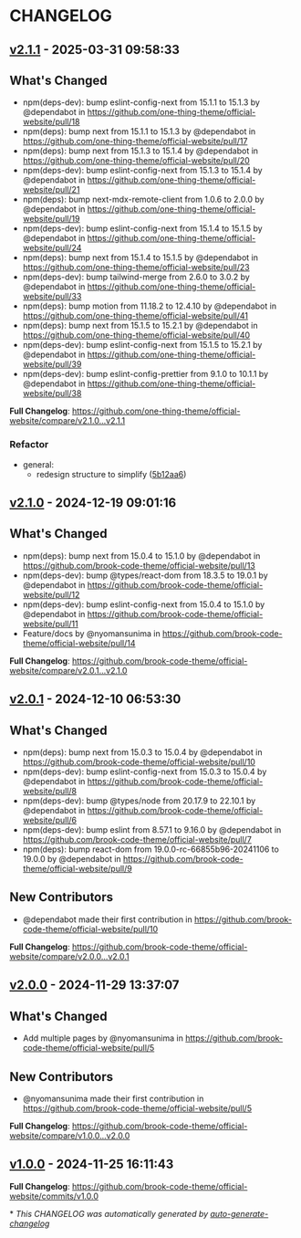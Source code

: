 # CHANGELOG

## [v2.1.1](https://github.com/one-thing-theme/official-website/releases/tag/v2.1.1) - 2025-03-31 09:58:33

## What's Changed
* npm(deps-dev): bump eslint-config-next from 15.1.1 to 15.1.3 by @dependabot in https://github.com/one-thing-theme/official-website/pull/18
* npm(deps): bump next from 15.1.1 to 15.1.3 by @dependabot in https://github.com/one-thing-theme/official-website/pull/17
* npm(deps): bump next from 15.1.3 to 15.1.4 by @dependabot in https://github.com/one-thing-theme/official-website/pull/20
* npm(deps-dev): bump eslint-config-next from 15.1.3 to 15.1.4 by @dependabot in https://github.com/one-thing-theme/official-website/pull/21
* npm(deps): bump next-mdx-remote-client from 1.0.6 to 2.0.0 by @dependabot in https://github.com/one-thing-theme/official-website/pull/19
* npm(deps-dev): bump eslint-config-next from 15.1.4 to 15.1.5 by @dependabot in https://github.com/one-thing-theme/official-website/pull/24
* npm(deps): bump next from 15.1.4 to 15.1.5 by @dependabot in https://github.com/one-thing-theme/official-website/pull/23
* npm(deps-dev): bump tailwind-merge from 2.6.0 to 3.0.2 by @dependabot in https://github.com/one-thing-theme/official-website/pull/33
* npm(deps): bump motion from 11.18.2 to 12.4.10 by @dependabot in https://github.com/one-thing-theme/official-website/pull/41
* npm(deps): bump next from 15.1.5 to 15.2.1 by @dependabot in https://github.com/one-thing-theme/official-website/pull/40
* npm(deps-dev): bump eslint-config-next from 15.1.5 to 15.2.1 by @dependabot in https://github.com/one-thing-theme/official-website/pull/39
* npm(deps-dev): bump eslint-config-prettier from 9.1.0 to 10.1.1 by @dependabot in https://github.com/one-thing-theme/official-website/pull/38


**Full Changelog**: https://github.com/one-thing-theme/official-website/compare/v2.1.0...v2.1.1

### Refactor

- general:
  - redesign structure to simplify ([5b12aa6](https://github.com/one-thing-theme/official-website/commit/5b12aa64620db0bdb4f08061c170705b2d383271))

## [v2.1.0](https://github.com/one-thing-theme/official-website/releases/tag/v2.1.0) - 2024-12-19 09:01:16

## What's Changed
* npm(deps): bump next from 15.0.4 to 15.1.0 by @dependabot in https://github.com/brook-code-theme/official-website/pull/13
* npm(deps-dev): bump @types/react-dom from 18.3.5 to 19.0.1 by @dependabot in https://github.com/brook-code-theme/official-website/pull/12
* npm(deps-dev): bump eslint-config-next from 15.0.4 to 15.1.0 by @dependabot in https://github.com/brook-code-theme/official-website/pull/11
* Feature/docs by @nyomansunima in https://github.com/brook-code-theme/official-website/pull/14


**Full Changelog**: https://github.com/brook-code-theme/official-website/compare/v2.0.1...v2.1.0

## [v2.0.1](https://github.com/one-thing-theme/official-website/releases/tag/v2.0.1) - 2024-12-10 06:53:30

## What's Changed
* npm(deps): bump next from 15.0.3 to 15.0.4 by @dependabot in https://github.com/brook-code-theme/official-website/pull/10
* npm(deps-dev): bump eslint-config-next from 15.0.3 to 15.0.4 by @dependabot in https://github.com/brook-code-theme/official-website/pull/8
* npm(deps-dev): bump @types/node from 20.17.9 to 22.10.1 by @dependabot in https://github.com/brook-code-theme/official-website/pull/6
* npm(deps-dev): bump eslint from 8.57.1 to 9.16.0 by @dependabot in https://github.com/brook-code-theme/official-website/pull/7
* npm(deps): bump react-dom from 19.0.0-rc-66855b96-20241106 to 19.0.0 by @dependabot in https://github.com/brook-code-theme/official-website/pull/9

## New Contributors
* @dependabot made their first contribution in https://github.com/brook-code-theme/official-website/pull/10

**Full Changelog**: https://github.com/brook-code-theme/official-website/compare/v2.0.0...v2.0.1

## [v2.0.0](https://github.com/one-thing-theme/official-website/releases/tag/v2.0.0) - 2024-11-29 13:37:07

## What's Changed
* Add multiple pages by @nyomansunima in https://github.com/brook-code-theme/official-website/pull/5

## New Contributors
* @nyomansunima made their first contribution in https://github.com/brook-code-theme/official-website/pull/5

**Full Changelog**: https://github.com/brook-code-theme/official-website/compare/v1.0.0...v2.0.0

## [v1.0.0](https://github.com/one-thing-theme/official-website/releases/tag/v1.0.0) - 2024-11-25 16:11:43

**Full Changelog**: https://github.com/brook-code-theme/official-website/commits/v1.0.0

\* *This CHANGELOG was automatically generated by [auto-generate-changelog](https://github.com/BobAnkh/auto-generate-changelog)*
